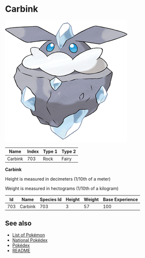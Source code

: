 # Carbink


![Carbink](images/703.png)

| **Name** | **Index** | **Type 1** | **Type 2** |
|----|----|----|----|
| Carbink | 703 | Rock | Fairy  |

**Carbink** 


Height is measured in decimeters (1/10th of a meter)

Weight is measured in hectograms (1/10th of a kilogram)

| **Id** | **Name** | **Species Id** | **Height** | **Weight** | **Base Experience** |
|--------|----------|----------------|------------|------------|---------------------|
| 703 | Carbink | 703 | 3 | 57 | 100 |


## See also

- [List of Pokémon](../pokemon.md)
- [National Pokédex](../national_pokedex.md)
- [Pokédex](../pokedex.md)
- [README](../README.md)
